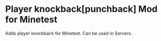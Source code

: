 # Player knockback[punchback] Mod for Minetest
Adds player knockback for Minetest. Can be used in Servers.

